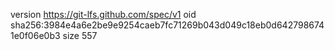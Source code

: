 version https://git-lfs.github.com/spec/v1
oid sha256:3984e4a6e2be9e9254caeb7fc71269b043d049c18eb0d6427986741e0f06e0b3
size 557
